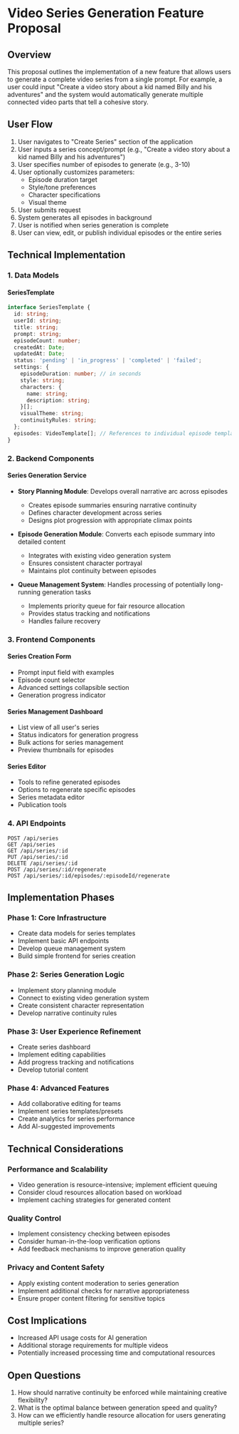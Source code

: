 # Video Series Generation Feature Proposal

## Overview

This proposal outlines the implementation of a new feature that allows users to generate a complete video series from a single prompt. For example, a user could input "Create a video story about a kid named Billy and his adventures" and the system would automatically generate multiple connected video parts that tell a cohesive story.

## User Flow

1. User navigates to "Create Series" section of the application
2. User inputs a series concept/prompt (e.g., "Create a video story about a kid named Billy and his adventures")
3. User specifies number of episodes to generate (e.g., 3-10)
4. User optionally customizes parameters:
   - Episode duration target
   - Style/tone preferences
   - Character specifications
   - Visual theme
5. User submits request
6. System generates all episodes in background
7. User is notified when series generation is complete
8. User can view, edit, or publish individual episodes or the entire series

## Technical Implementation

### 1. Data Models

#### SeriesTemplate

```typescript
interface SeriesTemplate {
  id: string;
  userId: string;
  title: string;
  prompt: string;
  episodeCount: number;
  createdAt: Date;
  updatedAt: Date;
  status: 'pending' | 'in_progress' | 'completed' | 'failed';
  settings: {
    episodeDuration: number; // in seconds
    style: string;
    characters: {
      name: string;
      description: string;
    }[];
    visualTheme: string;
    continuityRules: string;
  };
  episodes: VideoTemplate[]; // References to individual episode templates
}
```

### 2. Backend Components

#### Series Generation Service

- **Story Planning Module**: Develops overall narrative arc across episodes
  - Creates episode summaries ensuring narrative continuity
  - Defines character development across series
  - Designs plot progression with appropriate climax points

- **Episode Generation Module**: Converts each episode summary into detailed content
  - Integrates with existing video generation system
  - Ensures consistent character portrayal
  - Maintains plot continuity between episodes

- **Queue Management System**: Handles processing of potentially long-running generation tasks
  - Implements priority queue for fair resource allocation
  - Provides status tracking and notifications
  - Handles failure recovery

### 3. Frontend Components

#### Series Creation Form
- Prompt input field with examples
- Episode count selector
- Advanced settings collapsible section
- Generation progress indicator

#### Series Management Dashboard
- List view of all user's series
- Status indicators for generation progress
- Bulk actions for series management
- Preview thumbnails for episodes

#### Series Editor
- Tools to refine generated episodes
- Options to regenerate specific episodes
- Series metadata editor
- Publication tools

### 4. API Endpoints

```
POST /api/series
GET /api/series
GET /api/series/:id
PUT /api/series/:id
DELETE /api/series/:id
POST /api/series/:id/regenerate
POST /api/series/:id/episodes/:episodeId/regenerate
```

## Implementation Phases

### Phase 1: Core Infrastructure
- Create data models for series templates
- Implement basic API endpoints
- Develop queue management system
- Build simple frontend for series creation

### Phase 2: Series Generation Logic
- Implement story planning module
- Connect to existing video generation system
- Create consistent character representation
- Develop narrative continuity rules

### Phase 3: User Experience Refinement
- Create series dashboard
- Implement editing capabilities
- Add progress tracking and notifications
- Develop tutorial content

### Phase 4: Advanced Features
- Add collaborative editing for teams
- Implement series templates/presets
- Create analytics for series performance
- Add AI-suggested improvements

## Technical Considerations

### Performance and Scalability
- Video generation is resource-intensive; implement efficient queuing
- Consider cloud resources allocation based on workload
- Implement caching strategies for generated content

### Quality Control
- Implement consistency checking between episodes
- Consider human-in-the-loop verification options
- Add feedback mechanisms to improve generation quality

### Privacy and Content Safety
- Apply existing content moderation to series generation
- Implement additional checks for narrative appropriateness
- Ensure proper content filtering for sensitive topics

## Cost Implications

- Increased API usage costs for AI generation
- Additional storage requirements for multiple videos
- Potentially increased processing time and computational resources

## Open Questions

1. How should narrative continuity be enforced while maintaining creative flexibility?
2. What is the optimal balance between generation speed and quality?
3. How can we efficiently handle resource allocation for users generating multiple series? 